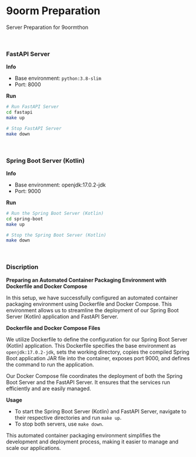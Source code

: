 # 9oorm Preparation

Server Preparation for 9oormthon

<br/>

### FastAPI Server

**Info**

-   Base environment: `python:3.8-slim`
-   Port: 8000

**Run**

```bash
# Run FastAPI Server
cd fastapi
make up

# Stop FastAPI Server
make down
```

<br/>

### Spring Boot Server (Kotlin)

**Info**

-   Base environment: openjdk:17.0.2-jdk
-   Port: 9000

**Run**

```bash
# Run the Spring Boot Server (Kotlin)
cd spring-boot
make up

# Stop the Spring Boot Server (Kotlin)
make down
```

<br/>

### Discription

**Preparing an Automated Container Packaging Environment with Dockerfile and Docker Compose**

In this setup, we have successfully configured an automated container packaging environment using Dockerfile and Docker Compose. This environment allows us to streamline the deployment of our Spring Boot Server (Kotlin) application and FastAPI Server.

**Dockerfile and Docker Compose Files**

We utilize Dockerfile to define the configuration for our Spring Boot Server (Kotlin) application. This Dockerfile specifies the base environment as `openjdk:17.0.2-jdk`, sets the working directory, copies the compiled Spring Boot application JAR file into the container, exposes port 9000, and defines the command to run the application.

Our Docker Compose file coordinates the deployment of both the Spring Boot Server and the FastAPI Server. It ensures that the services run efficiently and are easily managed.

**Usage**

-   To start the Spring Boot Server (Kotlin) and FastAPI Server, navigate to their respective directories and run `make up`.
-   To stop both servers, use `make down`.

This automated container packaging environment simplifies the development and deployment process, making it easier to manage and scale our applications.
